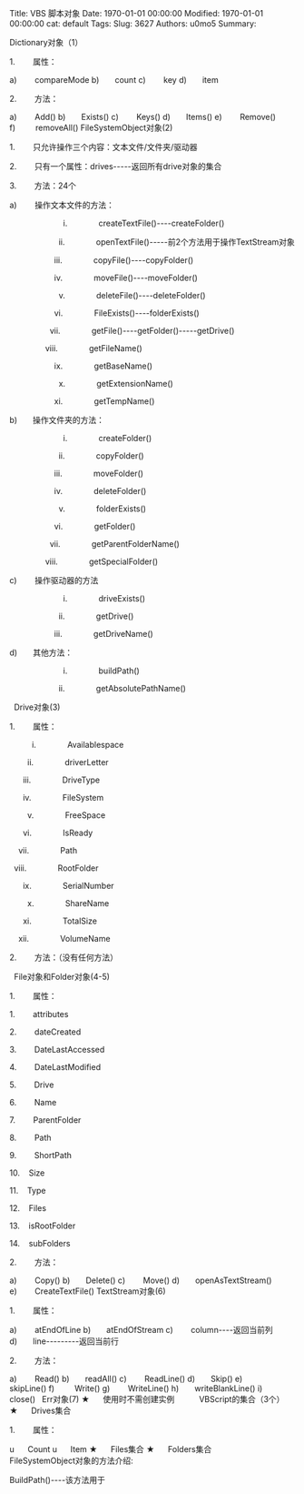 Title: VBS 脚本对象
Date: 1970-01-01 00:00:00
Modified: 1970-01-01 00:00:00
cat: default
Tags: 
Slug: 3627
Authors: u0mo5 
Summary: 

Dictionary对象（1）


1.        属性：


a)        compareMode b)       count c)        key d)       item


2.        方法：


a)        Add() b)       Exists() c)        Keys() d)       Items() e)        Remove() f)         removeAll()
FileSystemObject对象(2)


1.        只允许操作三个内容：文本文件/文件夹/驱动器


2.        只有一个属性：drives-----返回所有drive对象的集合


3.        方法：24个


a)        操作文本文件的方法：


                        i.              createTextFile()----createFolder()


                      ii.              openTextFile()-----前2个方法用于操作TextStream对象


                    iii.              copyFile()----copyFolder()


                    iv.              moveFile()----moveFolder()


                      v.              deleteFile()----deleteFolder()


                    vi.              FileExists()----folderExists()


                  vii.              getFile()----getFolder()-----getDrive()


                viii.              getFileName()


                    ix.              getBaseName()


                      x.              getExtensionName()


                    xi.              getTempName()


b)       操作文件夹的方法：


                        i.              createFolder()


                      ii.              copyFolder()


                    iii.              moveFolder()


                    iv.              deleteFolder()


                      v.              folderExists()


                    vi.              getFolder()


                  vii.              getParentFolderName()


                viii.              getSpecialFolder()


c)        操作驱动器的方法


                        i.              driveExists()


                      ii.              getDrive()


                    iii.              getDriveName()


d)       其他方法：


                        i.              buildPath()


                      ii.              getAbsolutePathName()


 
Drive对象(3)


1.        属性：

          i.              Availablespace


        ii.              driverLetter


      iii.              DriveType


      iv.              FileSystem


        v.              FreeSpace


      vi.              IsReady


    vii.              Path


  viii.              RootFolder


      ix.              SerialNumber


        x.              ShareName


      xi.              TotalSize


    xii.              VolumeName




2.        方法：（没有任何方法）


 
File对象和Folder对象(4-5)


1.        属性：

1.        attributes


2.        dateCreated


3.        DateLastAccessed


4.        DateLastModified


5.        Drive


6.        Name


7.        ParentFolder


8.        Path


9.        ShortPath


10.    Size


11.    Type


12.    Files


13.    isRootFolder


14.    subFolders




2.        方法：


a)        Copy() b)       Delete() c)        Move() d)       openAsTextStream() e)        CreateTextFile()
TextStream对象(6)


1.        属性：


a)        atEndOfLine b)       atEndOfStream c)        column----返回当前列 d)       line---------返回当前行  


2.        方法：


a)        Read() b)       readAll() c)        ReadLine() d)       Skip() e)        skipLine() f)         Write() g)        WriteLine() h)       writeBlankLine() i)          close()  
Err对象(7)
★      使用时不需创建实例          
VBScript的集合（3个）
★      Drives集合


1.        属性：


u      Count u      Item ★      Files集合 ★      Folders集合                         FileSystemObject对象的方法介绍:

BuildPath()----该方法用于


